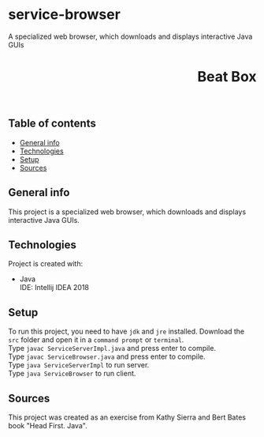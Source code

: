 # service-browser
A specialized web browser, which downloads and displays interactive Java GUIs
<h1 align="right">Beat Box</h1><br>

## Table of contents
* [General info](#general-info)
* [Technologies](#technologies)
* [Setup](#setup)
* [Sources](#sources)

## General info
This project is a specialized web browser, which downloads and displays interactive Java GUIs.

## Technologies
Project is created with:
* Java  
IDE: Intellij IDEA 2018

## Setup
To run this project, you need to have `jdk` and `jre` installed.
Download the `src` folder and open it in a `command prompt` or `terminal`.  
Type `javac ServiceServerImpl.java` and press enter to compile.  
Type `javac ServiceBrowser.java` and press enter to compile.  
Type `java ServiceServerImpl` to run server.  
Type `java ServiceBrowser` to run client.

## Sources
This project was created as an exercise from Kathy Sierra and Bert Bates book "Head First. Java".
